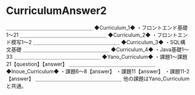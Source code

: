 # CurriculumAnswer2
＿＿＿＿＿＿＿＿＿＿＿＿＿＿＿＿＿
◆Curriculum_1◆
・フロントエンド基礎1～21
＿＿＿＿＿＿＿＿＿＿＿＿＿＿＿＿＿
◆Curriculum_2◆
・フロントエンド模写1～2
＿＿＿＿＿＿＿＿＿＿＿＿＿＿＿＿＿
◆Curriculum_3◆
・SQL構文基礎
＿＿＿＿＿＿＿＿＿＿＿＿＿＿＿＿＿
◆Curriculum_4◆
・Java基礎1～33
＿＿＿＿＿＿＿＿＿＿＿＿＿＿＿＿＿
◆Yano_Curriculum◆
・課題1～課題21【question】【answer】
＿＿＿＿＿＿＿＿＿＿＿＿＿＿＿＿＿
◆Inoue_Curriculum◆
・課題6～8【answer】
・課題11【answer】
・課題11-2【answer】
＿＿＿＿＿＿＿＿＿＿＿＿＿＿＿＿＿
他の課題はYano_Curriculumと共通。
